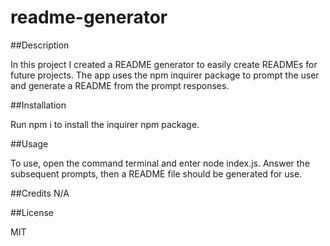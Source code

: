 # readme-generator

##Description

In this project I created a README generator to easily create READMEs for future projects. The app uses the npm inquirer package to prompt the user and generate a README from the prompt responses.

##Installation

Run npm i to install the inquirer npm package.

##Usage

To use, open the command terminal and enter node index.js. Answer the subsequent prompts, then a README file should be generated for use.

##Credits N/A

##License

MIT